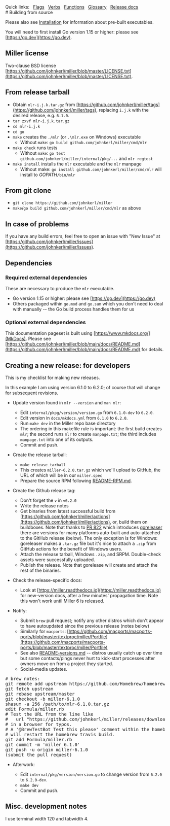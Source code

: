 <!---  PLEASE DO NOT EDIT DIRECTLY. EDIT THE .md.in FILE PLEASE. --->
<div>
<span class="quicklinks">
Quick links:
&nbsp;
<a class="quicklink" href="../reference-main-flag-list/index.html">Flags</a>
&nbsp;
<a class="quicklink" href="../reference-verbs/index.html">Verbs</a>
&nbsp;
<a class="quicklink" href="../reference-dsl-builtin-functions/index.html">Functions</a>
&nbsp;
<a class="quicklink" href="../glossary/index.html">Glossary</a>
&nbsp;
<a class="quicklink" href="../release-docs/index.html">Release docs</a>
</span>
</div>
# Building from source

Please also see [Installation](installing-miller.md) for information about pre-built executables.

You will need to first install Go version 1.15 or higher: please see [https://go.dev](https://go.dev).

## Miller license

Two-clause BSD license [https://github.com/johnkerl/miller/blob/master/LICENSE.txt](https://github.com/johnkerl/miller/blob/master/LICENSE.txt).

## From release tarball

* Obtain `mlr-i.j.k.tar.gz` from [https://github.com/johnkerl/miller/tags](https://github.com/johnkerl/miller/tags), replacing `i.j.k` with the desired release, e.g. `6.1.0`.
* `tar zxvf mlr-i.j.k.tar.gz`
* `cd mlr-i.j.k`
* `cd go`
* `make` creates the `./mlr` (or `.\mlr.exe` on Windows) executable
    * Without `make`: `go build github.com/johnkerl/miller/cmd/mlr`
* `make check` runs tests
    * Without `make`: `go test github.com/johnkerl/miller/internal/pkg/...` and `mlr regtest`
* `make install` installs the `mlr` executable and the `mlr` manpage
    * Without make: `go install github.com/johnkerl/miller/cmd/mlr` will install to _GOPATH_`/bin/mlr`

## From git clone

* `git clone https://github.com/johnkerl/miller`
* `make`/`go build github.com/johnkerl/miller/cmd/mlr` as above

## In case of problems

If you have any build errors, feel free to open an issue with "New Issue" at [https://github.com/johnkerl/miller/issues](https://github.com/johnkerl/miller/issues).

## Dependencies

### Required external dependencies

These are necessary to produce the `mlr` executable.

* Go version 1.15 or higher: please see [https://go.dev](https://go.dev)
* Others packaged within `go.mod` and `go.sum` which you don't need to deal with manually -- the Go build process handles them for us

### Optional external dependencies

This documentation pageset is built using [https://www.mkdocs.org/](MkDocs). Please see [https://github.com/johnkerl/miller/blob/main/docs/README.md](https://github.com/johnkerl/miller/blob/main/docs/README.md) for details.

## Creating a new release: for developers

This is my checklist for making new releases.

In this example I am using version 6.1.0 to 6.2.0; of course that will change for subsequent revisions.

* Update version found in `mlr --version` and `man mlr`:

    * Edit `internal/pkpg/version/version.go` from `6.1.0-dev` to `6.2.0`.
    * Edit version in `docs/mkdocs.yml` from `6.1.0` to `6.2.0`.
    * Run `make dev` in the Miller repo base directory
    * The ordering in this makefile rule is important: the first build creates `mlr`; the second runs `mlr` to create `manpage.txt`; the third includes `manpage.txt` into one of its outputs.
    * Commit and push.

* Create the release tarball:

    * `make release_tarball`
    * This creates `miller-6.2.0.tar.gz` which we'll upload to GitHub, the URL of which will be in our `miller.spec`
    * Prepare the source RPM following [README-RPM.md](https://github.com/johnkerl/miller/blob/main/README-RPM.md).

* Create the Github release tag:

    * Don't forget the `v` in `v6.2.0`
    * Write the release notes
    * Get binaries from latest successful build from [https://github.com/johnkerl/miller/actions](https://github.com/johnkerl/miller/actions), or, build them on buildboxes. Note that thanks to [PR 822](https://github.com/johnkerl/miller/pull/822) which introduces [goreleaser](https://github.com/johnkerl/miller/blob/main/.goreleaser.yml) there are versions for many platforms auto-built and auto-attached to the GitHub release (below). The only exception is for Windows: goreleaser makes a `.tar.gz` file but it's nice to attach a `.zip` from GitHub actions for the benefit of Windows users.
    * Attach the release tarball, Windows `.zip`, and SRPM. Double-check assets were successfully uploaded.
    * Publish the release. Note that gorelease will create and attach the rest of the binaries.

* Check the release-specific docs:

    * Look at [https://miller.readthedocs.io](https://miller.readthedocs.io) for new-version docs, after a few minutes' propagation time. Note this won't work until Miller 6 is released.

* Notify:

    * Submit `brew` pull request; notify any other distros which don't appear to have autoupdated since the previous release (notes below)
    * Similarly for `macports`: [https://github.com/macports/macports-ports/blob/master/textproc/miller/Portfile](https://github.com/macports/macports-ports/blob/master/textproc/miller/Portfile)
    * See also [README-versions.md](https://github.com/johnkerl/miller/blob/main/README-versions.md) -- distros usually catch up over time but some contacts/pings never hurt to kick-start processes after owners move on from a project they started.
    * Social-media updates.

<pre class="pre-non-highlight-non-pair">
# brew notes:
git remote add upstream https://github.com/Homebrew/homebrew-core # one-time setup only
git fetch upstream
git rebase upstream/master
git checkout -b miller-6.1.0
shasum -a 256 /path/to/mlr-6.1.0.tar.gz
edit Formula/miller.rb
# Test the URL from the line like
#   url "https://github.com/johnkerl/miller/releases/download/v6.1.0/mlr-6.1.0.tar.gz"
# in a browser for typos.
# A '@BrewTestBot Test this please' comment within the homebrew-core pull request
# will restart the homebrew travis build.
git add Formula/miller.rb
git commit -m 'miller 6.1.0'
git push -u origin miller-6.1.0
(submit the pull request)
</pre>

* Afterwork:

    * Edit `internal/pkg/version/version.go` to change version from `6.2.0` to `6.2.0-dev`.
    * `make dev`
    * Commit and push.

## Misc. development notes

I use terminal width 120 and tabwidth 4.
